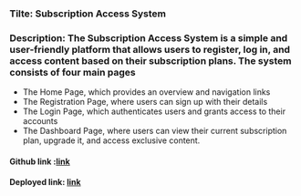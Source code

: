 ### Tilte: Subscription Access System
### Description: The Subscription Access System is a simple and user-friendly platform that allows users to register, log in, and access content based on their subscription plans. The system consists of four main pages
- The Home Page, which provides an overview and navigation links
- The Registration Page, where users can sign up with their details
- The Login Page, which authenticates users and grants access to their accounts
- The Dashboard Page, where users can view their current subscription plan, upgrade it, and access exclusive content.

#### Github link :[link](https://github.com/patanabida/subcriptionAccessSystem)
#### Deployed link: [link](https://patanabida.github.io/subcriptionAccessSystem/)